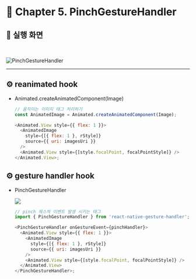 # **📌 Chapter 5. PinchGestureHandler**

## 📱 **실행 화면**

<br/>

![PinchGestureHandler](https://velog.velcdn.com/images/gusdh2/post/7f9059b7-f24f-4549-9397-d88ab94354da/image.gif)

---

## ⚙️ **reanimated hook**

- Animated.createAnimatedComponent(Image)

  ```js
  // 움직이는 이미지 태그 처리하기
  const AnimatedImage = Animated.createAnimatedComponent(Image);

  <Animated.View style={{ flex: 1 }}>
    <AnimatedImage
      style={[{ flex: 1 }, rStyle]}
      source={{ uri: imagesUri }}
    />
    <Animated.View style={[style.focalPoint, focalPointStyle]} />
  </Animated.View>;
  ```

## ⚙️ **gesture handler hook**

- PinchGestureHandler

  ![](https://velog.velcdn.com/images/gusdh2/post/7ce75484-6ea9-47c3-b406-c431eae7f257/image.png)

  ```js
  // pinch 제스쳐 이벤트 발생 시키는 태그
  import { PinchGestureHandler } from 'react-native-gesture-handler';

  <PinchGestureHandler onGestureEvent={pinchHandler}>
    <Animated.View style={{ flex: 1 }}>
      <AnimatedImage
        style={[{ flex: 1 }, rStyle]}
        source={{ uri: imagesUri }}
      />
      <Animated.View style={[style.focalPoint, focalPointStyle]} />
    </Animated.View>
  </PinchGestureHandler>;
  ```
